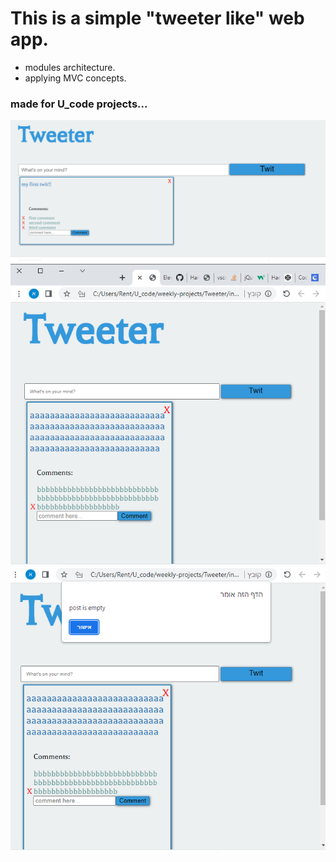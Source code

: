 # This is a simple "tweeter like" web app.

- modules architecture.
- applying MVC concepts.

### made for U_code projects...

<img src="1.png" >
<img src="2.png" >
<img src="3.png" >
